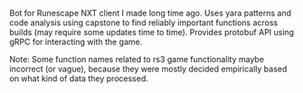 Bot for Runescape NXT client I made long time ago. Uses yara patterns and code analysis using capstone to find reliably important functions across builds (may require some updates time to time). Provides protobuf API using gRPC for interacting with the game.

Note: Some function names related to rs3 game functionality maybe incorrect (or vague), because they were mostly decided empirically based on what kind of data they processed.

